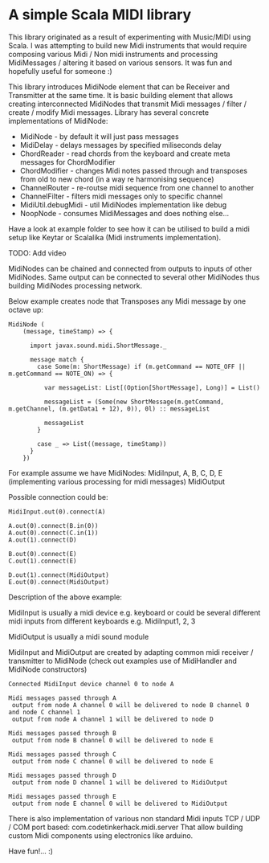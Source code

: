 # A simple Scala MIDI library

This library originated as a result of experimenting with Music/MIDI using Scala. I was attempting to build new Midi instruments that would require composing various Midi / Non midi instruments and processing MidiMessages / altering it based on various sensors. 
It was fun and hopefully useful for someone :)

This library introduces MidiNode element that can be Receiver and Transmitter at the same time. It is basic building element that allows creating interconnected MidiNodes that transmit Midi messages / filter / create / modify Midi messages.
Library has several concrete implementations of MidiNode:
 * MidiNode - by default it will just pass messages
 * MidiDelay - delays messages by specified miliseconds delay
 * ChordReader - read chords from the keyboard and create meta messages for ChordModifier 
 * ChordModifier - changes Midi notes passed through and transposes from old to new chord (in a way re harmonising sequence)
 * ChannelRouter - re-routse midi sequence from one channel to another
 * ChannelFilter - filters midi messages only to specific channel
 * MidiUtil.debugMidi - util MidiNodes implementation like debug
 * NoopNode - consumes MidiMessages and does nothing else...

Have a look at example folder to see how it can be utilised to build a midi setup like Keytar or Scalalika (Midi instruments implementation).

TODO: Add video 

MidiNodes can be chained and connected from outputs to inputs of other MidiNodes. 
Same output can be connected to several other MidiNodes thus building MidiNodes processing network.

Below example creates node that Transposes any Midi message by one octave up:

    MidiNode (
        (message, timeStamp) => {
    
          import javax.sound.midi.ShortMessage._
    
          message match {
            case Some(m: ShortMessage) if (m.getCommand == NOTE_OFF || m.getCommand == NOTE_ON) => {
             
              var messageList: List[(Option[ShortMessage], Long)] = List()
    
              messageList = (Some(new ShortMessage(m.getCommand, m.getChannel, (m.getData1 + 12), 0)), 0l) :: messageList
    
              messageList
            }
            
            case _ => List((message, timeStamp))
          }
        })

For example assume we have MidiNodes: MidiInput, A, B, C, D, E (implementing various processing for midi messages) MidiOutput

Possible connection could be:
    
    MidiInput.out(0).connect(A)
    
    A.out(0).connect(B.in(0))
    A.out(0).connect(C.in(1))
    A.out(1).connect(D)
    
    B.out(0).connect(E)
    C.out(1).connect(E)
    
    D.out(1).connect(MidiOutput)
    E.out(0).connect(MidiOutput)

Description of the above example:

MidiInput is usually a midi device e.g. keyboard or could be several different midi inputs from different keyboards e.g. MidiInput1, 2, 3

MidiOutput is usually a midi sound module

MidiInput and MidiOutput are created by adapting common midi receiver / transmitter to MidiNode (check out examples use of MidiHandler and MidiNode constructors)


    Connected MidiInput device channel 0 to node A

    Midi messages passed through A 
     output from node A channel 0 will be delivered to node B channel 0 and node C channel 1
     output from node A channel 1 will be delivered to node D
    
    Midi messages passed through B
     output from node B channel 0 will be delivered to node E
    
    Midi messages passed through C
     output from node C channel 0 will be delivered to node E
    
    Midi messages passed through D
     output from node D channel 1 will be delivered to MidiOutput
    
    Midi messages passed through E
     output from node E channel 0 will be delivered to MidiOutput

There is also implementation of various non standard Midi inputs TCP / UDP / COM port based: com.codetinkerhack.midi.server
That allow building custom Midi components using electronics like arduino.

Have fun!... :)